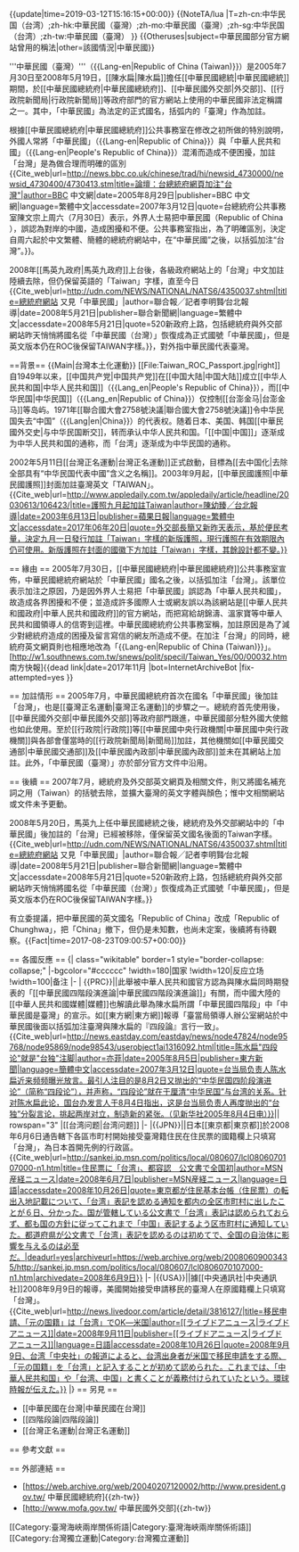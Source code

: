 {{update|time=2019-03-12T15:16:15+00:00}}
{{NoteTA/lua
|T=zh-cn:中华民国（台湾）;zh-hk:中華民國（臺灣）;zh-mo:中華民國（臺灣）;zh-sg:中华民国（台湾）;zh-tw:中華民國（臺灣）
}}
{{Otheruses|subject=中華民國部分官方網站曾用的稱法|other=該國情況|中華民國}}

'''中華民國（臺灣）'''（{{Lang-en|Republic of China (Taiwan)}}）是2005年7月30日至2008年5月19日，[[陳水扁|陳水扁]]擔任[[中華民國總統|中華民國總統]]期間，於[[中華民國總統府|中華民國總統府]]、[[中華民國外交部|外交部]]、[[行政院新聞局|行政院新聞局]]等政府部門的官方網站上使用的中華民國非法定稱謂之一。其中，「中華民國」為法定的正式國名，括弧内的「臺灣」作為加註。

根據[[中華民國總統府|中華民國總統府]]公共事務室在修改之初所做的特別說明，外國人常將「中華民國」（{{Lang-en|Republic of China}}）與「中華人民共和國」（{{Lang-en|People's Republic of China}}）混淆而造成不便困擾，加註「台灣」是為做合理而明確的區別<ref>{{Cite_web|url=http://news.bbc.co.uk/chinese/trad/hi/newsid_4730000/newsid_4730400/4730413.stm|title=論壇：台總統府網頁加注"台灣"|author=BBC 中文網|date=2005年8月29日|publisher=BBC 中文網|language=繁體中文|accessdate=2007年3月12日|quote=台總統府公共事務室陳文宗上周六（7月30日）表示，外界人士易把中華民國（Republic of China ），誤認為對岸的中國，造成困擾和不便。公共事務室指出，為了明確區別，決定自周六起於中文繁體、簡體的總統府網站中，在“中華民國”之後，以括弧加注“台灣”。}}</ref>。

2008年[[馬英九政府|馬英九政府]]上台後，各級政府網站上的「台灣」中文加註陸續去除，但仍保留英語的「Taiwan」字樣，直至今日<ref>{{Cite_web|url=http://udn.com/NEWS/NATIONAL/NATS6/4350037.shtml|title=總統府網站 又見「中華民國」|author=聯合報╱記者李明賢∕台北報導|date=2008年5月21日|publisher=聯合新聞網|language=繁體中文|accessdate=2008年5月21日|quote=520新政府上路，包括總統府與外交部網站昨天悄悄將國名從「中華民國（台灣）」恢復成為正式國號「中華民國」，但是英文版本仍在ROC後保留TAIWAN字樣。}}</ref>，對外指中華民國代表臺灣。

==背景==
{{Main|台灣本土化運動}}
[[File:Taiwan_ROC_Passport.jpg|right]]
自1949年以来，[[中国共产党|中国共产党]]在[[中国大陆|中国大陆]]成立[[中华人民共和国|中华人民共和国]]（{{Lang_en|People's Republic of China}}），而[[中华民国|中华民国]]（{{Lang_en|Republic of China}}）仅控制[[台澎金马|台澎金马]]等岛屿。1971年[[聯合國大會2758號決議|聯合國大會2758號決議]]令中华民国失去“中国”（{{Lang|en|China}}）的代表权。随着日本、美国、韩国[[中華民國外交史|与中华民国断交]]，转而承认中华人民共和国。「[[中国|中国]]」逐渐成为中华人民共和国的通称，而「台湾」逐渐成为中华民国的通称。

2002年5月11日[[台灣正名運動|台灣正名運動]]正式啟動，目標為[[去中国化|去除全部具有“中华民国代表中國”含义之名稱]]。2003年9月起，[[中華民國護照|中華民國護照]]封面加註臺灣英文「TAIWAN」。<ref>{{Cite_web|url=http://www.appledaily.com.tw/appledaily/article/headline/20030613/106423/|title=護照九月起加註Taiwan|author=陳幼臻╱台北報導|date=2003年6月13日|publisher=蘋果日報|language=繁體中文|accessdate=2017年06年20日|quote=外交部長簡又新昨天表示，基於便民考量，決定九月一日發行加註「Taiwan」字樣的新版護照，現行護照在有效期限內仍可使用。新版護照在封面的國徽下方加註「Taiwan」字樣，其餘設計都不變。}}</ref>

== 緣由 ==
2005年7月30日，[[中華民國總統府|中華民國總統府]]公共事務室宣佈，中華民國總統府網站於「中華民國」國名之後，以括弧加注「台灣」。該單位表示加注之原因，乃是因外界人士易把「中華民國」誤認為「中華人民共和國」，故造成各界困擾和不便；並造成許多國際人士或網友誤以為該網站是[[中華人民共和國政府|中華人民共和國政府]]的官方網站，而把寫給胡錦濤、溫家寶等中華人民共和國領導人的信寄到這裡。中華民國總統府公共事務室稱，加註原因是為了減少對總統府造成的困擾及留言寫信的網友所造成不便。在加注「台灣」的同時，總統府英文網頁則也相應地改為「{{Lang-en|Republic of China (Taiwan)}}」。<ref>[http://w1.southnews.com.tw/snews/polit/specil/Taiwan_Yes/00/00032.htm 南方快報]{{dead link|date=2017年11月 |bot=InternetArchiveBot |fix-attempted=yes }}</ref>

== 加註情形 ==
2005年7月，中華民國總統府首次在國名「中華民國」後加註「台灣」，也是[[臺灣正名運動|臺灣正名運動]]的步驟之一。總統府首先使用後，[[中華民國外交部|中華民國外交部]]等政府部門跟進，中華民國部分駐外國大使館也如此使用。至於[[行政院|行政院]]等[[中華民國中央行政機關|中華民國中央行政機關]]與各部會僅當時的[[行政院新聞局|新聞局]]加註，其他機關如[[中華民國交通部|中華民國交通部]]及[[中華民國內政部|中華民國內政部]]並未在其網站上加註。此外，「中華民國（臺灣）」亦於部分官方文件中沿用。

== 後續 ==
2007年7月，總統府及外交部英文網頁及相關文件，則又將國名補充詞之用（Taiwan）的括號去除，並擴大臺灣的英文字體與顏色；惟中文相關網站或文件未予更動。

2008年5月20日，馬英九上任中華民國總統之後，總統府及外交部網站中的「中華民國」後加註的「台灣」已經被移除，僅保留英文國名後面的Taiwan字樣。<ref>{{Cite_web|url=http://udn.com/NEWS/NATIONAL/NATS6/4350037.shtml|title=總統府網站 又見「中華民國」|author=聯合報╱記者李明賢∕台北報導|date=2008年5月21日|publisher=聯合新聞網|language=繁體中文|accessdate=2008年5月21日|quote=520新政府上路，包括總統府與外交部網站昨天悄悄將國名從「中華民國（台灣）」恢復成為正式國號「中華民國」，但是英文版本仍在ROC後保留TAIWAN字樣。}}</ref>

有立委提議，把中華民國的英文國名「Republic of China」改成「Republic of Chunghwa」，把「China」撤下，但仍是未知數，也尚未定案，後續將有待觀察。{{Fact|time=2017-08-23T09:00:57+00:00}}

== 各國反應 ==
{| class="wikitable" border=1 style="border-collapse: collapse;"
|-bgcolor="#cccccc"
!width=180|国家
!width=120|反应立场
!width=100|备注
|-
| {{PRC}}||此舉被中華人民共和國官方認為與陳水扁同時期發表的「[[中華民國四階段演進論|中華民國四階段演進論]]」有關，而中國大陸的[[中華人民共和國媒體|媒體]]也解讀此舉為陳水扁所謂「中華民國四階段」中「中華民國是臺灣」的宣示。如[[東方網|東方網]]報導「臺當局領導人辦公室網站於中華民國後面以括弧加注臺灣與陳水扁的『四段論』言行一致」。<ref>{{Cite_web|url=http://news.eastday.com/eastday/news/node47824/node95768/node95869/node98543/userobject1ai1316092.html|title=陈水扁"四段论"就是"台独"注脚|author=亦菲|date=2005年8月5日|publisher=東方新聞|language=簡體中文|accessdate=2007年3月12日|quote=台当局负责人陈水扁近来频频曝光放言。最引人注目的是8月2日又抛出的“中华民国四阶段演进论”（简称“四段论”），并声称，“四段论”就在于厘清“中华民国”与台湾的关系。针对陈水扁此论，国台办发言人于8月4日指出，这是台当局负责人再度抛出的“台独”分裂言论，挑起两岸对立，制造新的紧张。（见新华社2005年8月4日电）}}</ref>|| rowspan="3" |[[台湾问题|台湾问题]]
|-
|{{JPN}}||日本[[東京都|東京都]]於2008年6月6日通告轄下各區市町村開始接受臺灣籍住民在住民票的國籍欄上只填寫「台灣」，為日本首開先例的行政區。<ref>{{Cite_web|url=http://sankei.jp.msn.com/politics/local/080607/lcl0806070107000-n1.htm|title=住民票に「台湾」、都容認　公文書で全国初|author=MSN産経ニュース|date=2008年6月7日|publisher=MSN産経ニュース|language=日語|accessdate=2008年10月26日|quote=東京都が住民基本台帳（住民票）の転出入地記載について、「台湾」表記を認める通知を都内の全区市町村に出したことが６日、分かった。国が管轄している公文書で「台湾」表記は認められておらず、都も国の方針に従ってこれまで「中国」表記するよう区市町村に通知していた。都道府県が公文書で「台湾」表記を認めるのは初めてで、全国の自治体に影響を与えるのは必至だ。|deadurl=yes|archiveurl=https://web.archive.org/web/20080609003435/http://sankei.jp.msn.com/politics/local/080607/lcl0806070107000-n1.htm|archivedate=2008年6月9日}}</ref>
|-
|{{USA}}||據[[中央通訊社|中央通訊社]]2008年9月9日的報導，美國開始接受申請移民的臺灣人在原國籍欄上只填寫「台灣」。<ref>{{Cite_web|url=http://news.livedoor.com/article/detail/3816127/|title=移民申請、「元の国籍」は「台湾」でOK―米国|author=[[ライブドアニュース|ライブドアニュース]]|date=2008年9月11日|publisher=[[ライブドアニュース|ライブドアニュース]]|language=日語|accessdate=2008年10月26日|quote=2008年9月9日、台湾「中央社」の報道によると、台湾出身者が米国で移民申請をする際、「元の国籍」を「台湾」と記入することが初めて認められた。これまでは、「中華人民共和国」や「台湾、中国」と書くことが義務付けられていたという。環球時報が伝えた。}}</ref>
|}
== 另見 ==
* [[中華民國在台灣|中華民國在台灣]]
* [[四階段論|四階段論]]
* [[台灣正名運動|台灣正名運動]]

== 參考文獻 ==
<references/>

== 外部連結 ==
* [https://web.archive.org/web/20040207120002/http://www.president.gov.tw/ 中華民國總統府]{{zh-tw}}
* [http://www.mofa.gov.tw/ 中華民國外交部]{{zh-tw}}

[[Category:臺灣海峽兩岸關係術語|Category:臺灣海峽兩岸關係術語]]
[[Category:台灣獨立運動|Category:台灣獨立運動]]